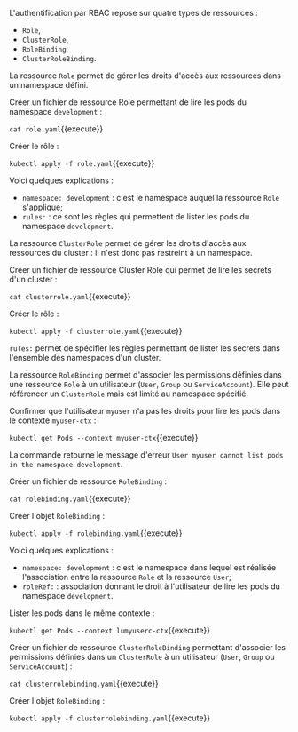 L'authentification par RBAC repose sur quatre types de ressources :
- `Role`,
- `ClusterRole`,
- `RoleBinding`,
- `ClusterRoleBinding`.

La ressource `Role` permet de gérer les droits d'accès aux ressources dans un namespace défini.

Créer un fichier de ressource Role permettant de lire les pods du namespace `development` :

`cat role.yaml`{{execute}}

Créer le rôle :

`kubectl apply -f role.yaml`{{execute}}

Voici quelques explications :
- `namespace: development` : c'est le namespace auquel la ressource `Role` s'applique;
- `rules:` : ce sont les règles qui permettent de lister les pods du namespace `development`.

La ressource `ClusterRole` permet de gérer les droits d'accès aux ressources du cluster : il n'est donc pas restreint à un namespace.

Créer un fichier de ressource Cluster Role qui permet de lire les secrets d'un cluster :

`cat clusterrole.yaml`{{execute}}

Créer le rôle :

`kubectl apply -f clusterrole.yaml`{{execute}}

`rules:` permet de spécifier les règles permettant de lister les secrets dans l'ensemble des namespaces d'un cluster.

La ressource `RoleBinding` permet d'associer les permissions définies dans une ressource `Role` à un utilisateur (`User`, `Group` ou `ServiceAccount`). Elle peut référencer un `ClusterRole` mais est limité au namespace spécifié.

Confirmer que l'utilisateur `myuser` n'a pas les droits pour lire les pods dans le contexte `myuser-ctx` :

`kubectl get Pods --context myuser-ctx`{{execute}}

La commande retourne le message d'erreur `User myuser cannot list pods in the namespace development`.

Créer un fichier de ressource `RoleBinding` :

`cat rolebinding.yaml`{{execute}}

Créer l'objet `RoleBinding` :

`kubectl apply -f rolebinding.yaml`{{execute}}

Voici quelques explications :
- `namespace: development` : c'est le namespace dans lequel est réalisée l'association entre la ressource `Role` et la ressource `User`;
- `roleRef:` : association donnant le droit à l'utilisateur de lire les pods du namespace `development`.

Lister les pods dans le même contexte :

`kubectl get Pods --context lumyuserc-ctx`{{execute}}

Créer un fichier de ressource `ClusterRoleBinding` permettant d'associer les permissions définies dans un `ClusterRole` à un utilisateur (`User`, `Group` ou `ServiceAccount`) :

`cat clusterrolebinding.yaml`{{execute}}

Créer l'objet `RoleBinding` :

`kubectl apply -f clusterrolebinding.yaml`{{execute}}
